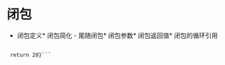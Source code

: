# 闭包

* 闭包定义* 闭包简化 - 尾随闭包* 闭包参数* 闭包返回值* 闭包的循环引用

```swiftweak var weakSelf = selfdemo("zhangsan") { (_) -> Int in print(weakSelf?.view.backgroundColor)

 return 20}```
